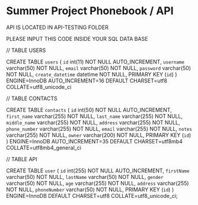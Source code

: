 <h1>Summer Project Phonebook / API </h1>


API IS LOCATED IN API-TESTING FOLDER

PLEASE INPUT THIS CODE INSIDE YOUR SQL DATA BASE

// TABLE USERS

CREATE TABLE `users` (
  `id` int(11) NOT NULL AUTO_INCREMENT,
  `username` varchar(50) NOT NULL,
  `email` varchar(50) NOT NULL,
  `password` varchar(50) NOT NULL,
  `create_datetime` datetime NOT NULL,
  PRIMARY KEY (`id`)
) ENGINE=InnoDB AUTO_INCREMENT=16 DEFAULT CHARSET=utf8 COLLATE=utf8_unicode_ci

// TABLE CONTACTS

CREATE TABLE `contacts` (
  `id` int(50) NOT NULL AUTO_INCREMENT,
  `first_name` varchar(255) NOT NULL,
  `last_name` varchar(255) NOT NULL,
  `middle_name` varchar(255) NOT NULL,
  `address` varchar(255) NOT NULL,
  `phone_number` varchar(255) NOT NULL,
  `email` varchar(255) NOT NULL,
  `notes` varchar(255) NOT NULL,
  `owner` varchar(200) NOT NULL,
  PRIMARY KEY (`id`)
) ENGINE=InnoDB AUTO_INCREMENT=35 DEFAULT CHARSET=utf8mb4 COLLATE=utf8mb4_general_ci


// TABLE API

CREATE TABLE `user` (
  `id` int(255) NOT NULL AUTO_INCREMENT,
  `firstName` varchar(50) NOT NULL,
  `lastName` varchar(50) NOT NULL,
  `gender` varchar(50) NOT NULL,
  `age` varchar(255) NOT NULL,
  `address` varchar(255) NOT NULL,
  `phoneNumber` varchar(50) NOT NULL,
  PRIMARY KEY (`id`)
) ENGINE=InnoDB DEFAULT CHARSET=utf8 COLLATE=utf8_unicode_ci;
